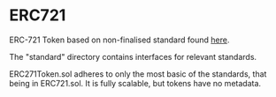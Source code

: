 # ERC721
ERC-721 Token based on non-finalised standard found [here](https://github.com/ethereum/EIPs/blob/master/EIPS/eip-721.md). 

The "standard" directory contains interfaces for relevant standards. 

ERC271Token.sol adheres to only the most basic of the standards, that being in ERC721.sol. It is fully scalable, but tokens have no metadata.
